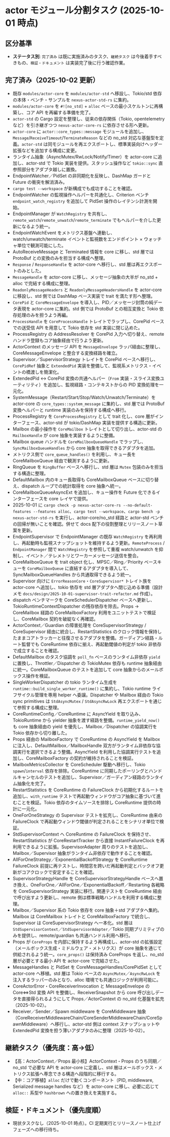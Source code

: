 # actor モジュール分割タスク (2025-10-01 時点)

## 区分基準
- **ステータス別**: `完了済み` は既に実施済みのタスク、`継続タスク` は今後着手すべきもの、`検証・ドキュメント` は実装完了後に行う確認作業。

## 完了済み（2025-10-02 更新）
- 既存 `modules/actor-core` を `modules/actor-std` へ移設し、Tokio/std 依存の本体・ベンチ・サンプルを `nexus-actor-std-rs` に集約。
- `modules/actor-core` を `#![no_std]` + `alloc` ベースの最小スケルトンに再構築し、コア API を再編する準備を完了。
- `actor-std` の Cargo 設定を整理し、従来の依存関係（Tokio, opentelemetry など）を引き継ぎつつ `nexus-actor-core-rs` に依存させる形へ更新。
- `actor-core` に `actor::core_types::message` モジュールを追加し、`Message`/`ReceiveTimeout`/`TerminateReason` などの no_std 対応な基盤型を定義。`actor-std` は同モジュールを再エクスポートし、標準実装向けヘッダー拡張などを追加する構成に変更。
- ランタイム抽象（AsyncMutex/RwLock/Notify/Timer）を actor-core に追加し、actor-std で Tokio 実装を提供。スタッシュ操作など `tokio::sync` 直参照部分をアダプタ越しに置換。
- EndpointWatcher／PidSet の非同期化を反映し、DashMap ガードと Future の衝突を解消済み。
- `cargo test --workspace` が新構成でも成功することを確認。
- EndpointWatcher の監視操作ヘルパーを共通化し、Criterion ベンチ `endpoint_watch_registry` を追加して PidSet 操作のレイテンシ計測を開始。
- EndpointManager が `WatchRegistry` を共有し、`remote_watch`/`remote_unwatch`/`remote_terminate` でもヘルパーを介した更新になるよう統一。
- EndpointWatchEvent をメトリクス基盤へ連動し、watch/unwatch/terminate イベントと監視数をエンドポイント × ウォッチャ単位で観測可能にした。
- AutoReceiveMessage と Terminated 情報を core に移し、std 層では ProtoBuf との変換のみを担当する構成へ整理。
- `Response` / `ResponseHandle` を actor-core へ移行し、std 層は再エクスポートのみとした。
- `MessageHandle` を actor-core に移し、メッセージ抽象の大半が no_std + alloc で完結する構成に整理。
- `ReadonlyMessageHeaders` と `ReadonlyMessageHeadersHandle` を actor-core に移設し、std 側では DashMap ベース実装で trait を満たす形へ整理。
- `CorePid` と `CoreMessageEnvelope` を導入し、PID／メッセージ封筒の純データ表現を actor-core に集約。std 側では ProtoBuf との相互変換と Tokio 依存処理のみを担うよう再編。
- `ProcessHandle` を `CoreProcessHandle` トレイトでラップし、CorePid ベースでの送受信 API を用意して Tokio 依存を std 実装に閉じ込めた。
- ProcessRegistry の AddressResolver を CorePid 入力へ切り替え、remote ハンドラ登録もコア抽象経由で行うよう更新。
- ActorContext のメッセージ API を `MessageEnvelope` ラッパ経由に整理し、CoreMessageEnvelope と整合する変換経路を確立。
- Supervisor／SupervisorStrategy トレイトを CorePid ベースへ移行し、`CorePidRef` 抽象と `ExtendedPid` 実装を整備して、監視系メトリクス・イベントの橋渡しを簡潔化。
- ExtendedPid ↔ CorePid 変換の共通ヘルパー（`From` 実装・スライス変換ユーティリティ）を追加し、監視経路・コンテキストからの PID 変換処理を一元化。
- SystemMessage（Restart/Start/Stop/Watch/Unwatch/Terminate）を actor-core の `core_types::system_message` に集約し、std 層では ProtoBuf 変換ヘルパーと runtime 実装のみを保持する構成へ移行。
- ProcessRegistry を `CoreProcessRegistry` として trait 化し、core 層がインターフェース、actor-std が tokio/DashMap 実装を提供する構造に更新。
- Mailbox の最小操作を `CoreMailbox` トレイトとして切り出し、actor-std の `MailboxHandle` が core 抽象を実装するように整備。
- Mailbox queue ハンドルを `CoreMailboxQueueHandle` でラップし、`SyncMailboxQueueHandles` から core 抽象を取得できるアダプタを追加。
- メトリクス側で `core_queue_handles()` を利用し、キュー長を CoreMailboxQueue 経由で観測するように更新。
- RingQueue を `RingBuffer` ベースへ移行し、std 層は `Mutex` 包装のみを担当する構造に整理。
- DefaultMailbox 内のキュー長取得も CoreMailboxQueue ベースに切り替え、dispatch ループでの統計取得を core 抽象へ統一。
- CoreMailboxQueueAsyncExt を追加し、キュー操作を Future 化できるインターフェースを core レイヤで提供。
- 2025-10-01 に `cargo check -p nexus-actor-core-rs --no-default-features --features alloc`、`cargo test --workspace`、`cargo bench -p nexus-actor-std-rs` を実行し、actor-core/no_std 経路と actor-std ベンチの回帰が無いことを確認。併せて docs 配下の役割整理とリリースノート草案を更新。
- EndpointSupervisor で EndpointManager の既存 `WatchRegistry` を再利用し、再起動時も監視スナップショットを維持するよう更新。`RemoteProcess` / `EndpointManager` 間で `WatchRegistry` を参照して重複 watch/unwatch を抑制し、イベント／テレメトリとワーカーメッセージ送信を整合。
- CoreMailboxQueue を trait object 化し、MPSC／Ring／Priority ベースキューを `CoreMailboxQueue` に直結するアダプタを導入して、SyncMailboxQueueHandles から共通取得できるよう統一。
- Supervisor 向けに `ErrorReasonCore`・`CoreSupervisor*` トレイト族を actor-core へ追加し、tokio 依存を std 層アダプタへ閉じ込める準備（設計メモ `docs/design/2025-10-01-supervisor-trait-refactor.md` 作成）。
- dispatch ベンチマークを CoreSchedulerDispatcher ベースへ更新し、TokioRuntimeContextDispatcher の残存依存を除去。Props → CoreMailbox 経路の CoreMailboxFactory 利用をユニットテストで検証し、CoreMailbox 契約を破綻なく再確認。
- ActorContext／Guardian の障害処理を CoreSupervisorStrategy / CoreSupervisor 経由に統合し、RestartStatistics のクロック情報を保持したままコアトラッカーと往復させるアダプタを整備。ガーディアン経路・ルート監督でも CoreRuntime 依存に揃え、再起動閾値の判定が tokio 非依存で成立することを確認。
- DefaultMailbox のタスク協調を `poll_fn` ベースのランタイム非依存 `yield` に置換し、Throttler／Dispatcher の TokioMutex 依存も runtime 抽象経由に統一。CoreMailboxQueue のテストを追加して core 抽象からのメールボックス操作を検証。
- SingleWorkerDispatcher の tokio ランタイム生成を `runtime::build_single_worker_runtime()` に集約し、Tokio runtime ライフサイクル管理を専用 helper へ委譲。Dispatcher や Mailbox 経由の Tokio sync primitives は `StdAsyncMutex` / `StdAsyncRwLock` 再エクスポートを通じて参照する構成に整理。
- CoreRuntimeConfig／CoreRuntime に AsyncYield を取り込み、TokioRuntime から yielder 抽象を渡す経路を整備。`runtime_yield_now()` も core 抽象経由の yield を優先し、Mailbox／Dispatcher の協調実行を Tokio 依存から切り離した。
- Props 経由の MailboxFactory で CoreRuntime の AsyncYield を Mailbox に注入し、DefaultMailbox／MailboxHandle 双方がランタイム非依存な協調実行を選択できるよう整備。AsyncYield を利用した協調実行テストを追加し、CoreMailboxFactory の契約が維持されることを検証。
- MailboxMetricsCollector を CoreScheduler 駆動へ移行し、Tokio `spawn`/`interval` 依存を排除。CoreRuntime に同期したポーリングとハンドルキャンセルのテストを追加し、Supervisor／ガーディアン経路のランタイム抽象化を完了。
- RestartStatistics を CoreRuntime の FailureClock から初期化するルートを追加し、`with_runtime` テストで再起動ウィンドウがコア抽象に基づいて進むことを検証。Tokio 依存のタイムソースを排除し CoreRuntime 提供の時計に一元化。
- OneForOneStrategy の Supervisor テストを拡充し、CoreRuntime 由来の FailureClock で再起動ウィンドウ閾値が判定されることをシナリオ単位で検証。
- StdSupervisorContext へ CoreRuntime の FailureClock を保持させ、RestartStatistics が CoreRestartTracker から直接 InstantFailureClock を再利用できるように拡張。SupervisorAdapter 周りのテストを追加し、Mailbox／Supervisor 抽象がランタイム非依存で動作することを確認。
- AllForOneStrategy／ExponentialBackoffStrategy を CoreRuntime FailureClock 前提に再テストし、時間窓を跨いだ再起動判定とバックオフ更新がコアクロックで安定することを確認。
- SupervisorStrategyHandle を CoreSupervisorStrategyHandle ベースへ置き換え、OneForOne／AllForOne／ExponentialBackoff／Restarting 各戦略を CoreSupervisorStrategy 実装に移行。関連テストを CoreRuntime 経由で呼び出すよう更新し、remote 側は標準戦略ハンドルを利用する構成に整理。
- Mailbox／Supervisor 系の Tokio 依存を core 抽象＋std アダプタへ集約。Mailbox は CoreMailbox トレイトと CoreMailboxFactory で統合し、Supervisor は CoreSupervisorStrategy へ一本化。std 層は `StdSupervisorContext`／`StdSupervisorAdapter`／Tokio 同期プリミティブのみを提供し、remote/guardian も共通ハンドル利用へ移行。
- Props が `CoreProps` を内部に保持するよう再構成し、actor-std の拡張設定（メールボックス生成・ミドルウェア・メトリクス）が core 抽象を通じて供給されるよう統一。`core_props()` は保持済み CoreProps を返し、no_std 層が必要とする最小 API を actor-core で完結させた。
- MessageHandles と PidSet を CoreMessageHandles/CorePidSet として actor-core へ移植。std 層は Tokio ベースの `AsyncMutex`／`AsyncRwLock` を注入するラッパーのみとなり、alloc 環境でも共通ロジックが利用可能に。
- CoreActorError・CoreReceiverInvocation と MessageEnvelope の Core⇔Std 変換 API を整備し、ReceiverSnapshot から core 呼び出しデータを直接得られるようにして Props／ActorContext の no_std 化基盤を拡充（2025-10-02）。
- Receiver／Sender／Spawn middleware を CoreMiddleware 抽象（CoreReceiverMiddlewareChain/CoreSenderMiddlewareChain/CoreSpawnMiddleware）へ移行し、actor-std 側は context スナップショットや ExtendedPid 変換を担う薄いアダプタのみに整理（2025-10-02）。

## 継続タスク（優先度：高→低）
- 【高：ActorContext／Props 最小核】ActorContext・Props のうち同期／no_std で必要な API を actor-core に定義し、std 層はメールボックス・メトリクス拡張へ専念できる構造へ段階的に移行する。
- 【中：コア移植】`alloc` だけで動くコンポーネント（PID, middleware, Serialized message handles など）を actor-core に移し、必要に応じて `alloc::` 系型や `hashbrown` への置き換えを実施する。

## 検証・ドキュメント（優先度順）
- 現状タスクなし（2025-10-01 時点）。CI 定期実行とリリースノート仕上げフェーズへの移行待ち。

